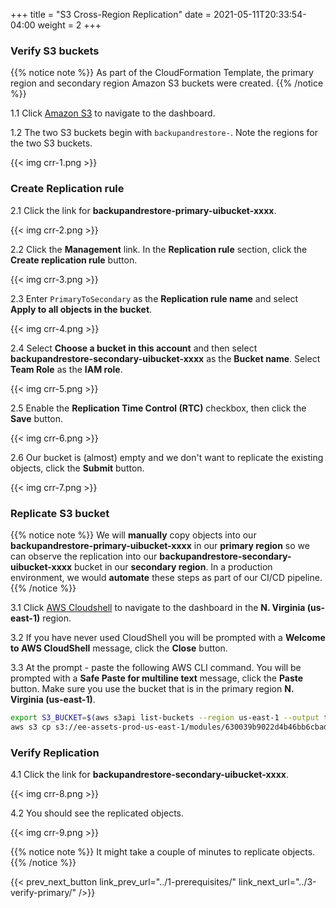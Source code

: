 +++
title = "S3 Cross-Region Replication"
date =  2021-05-11T20:33:54-04:00
weight = 2
+++

### Verify S3 buckets

{{% notice note %}}
As part of the CloudFormation Template, the primary region and secondary region Amazon S3 buckets were created.
{{% /notice %}}

1.1 Click [Amazon S3](https://s3.console.aws.amazon.com/s3/home) to navigate to the dashboard. 

1.2 The two S3 buckets begin with `backupandrestore-`. Note the regions for the two S3 buckets.

{{< img crr-1.png >}}

### Create Replication rule

2.1 Click the link for **backupandrestore-primary-uibucket-xxxx**.

{{< img crr-2.png >}}

2.2 Click the **Management** link. In the **Replication rule** section, click the **Create replication rule** button.

{{< img crr-3.png >}}

2.3 Enter `PrimaryToSecondary` as the **Replication rule name** and select **Apply to all objects in the bucket**.

{{< img crr-4.png >}}

2.4 Select **Choose a bucket in this account** and then select **backupandrestore-secondary-uibucket-xxxx** as the **Bucket name**. Select **Team Role** as the **IAM role**.

{{< img crr-5.png >}}

2.5 Enable the **Replication Time Control (RTC)** checkbox, then click the **Save** button.

{{< img crr-6.png >}}

2.6 Our bucket is (almost) empty and we don't want to replicate the existing objects, click the **Submit** button.

{{< img crr-7.png >}}

### Replicate S3 bucket

{{% notice note %}}
We will **manually** copy objects into our **backupandrestore-primary-uibucket-xxxx** in our **primary region** so we can observe the replication into our **backupandrestore-secondary-uibucket-xxxx** bucket in our **secondary region**.
In a production environment, we would **automate** these steps as part of our CI/CD pipeline.
{{% /notice %}}

3.1 Click [AWS Cloudshell](https://us-east-1.console.aws.amazon.com/cloudshell/home?region=us-east-1) to navigate to the dashboard in the **N. Virginia (us-east-1)** region.

3.2 If you have never used CloudShell you will be prompted with a **Welcome to AWS CloudShell** message, click the **Close** button.

3.3 At the prompt - paste the following AWS CLI command. You will be prompted with a **Safe Paste for multiline text** message, click the **Paste** button. Make sure you use the bucket that is in the primary region **N. Virginia (us-east-1)**.

```sh
export S3_BUCKET=$(aws s3api list-buckets --region us-east-1 --output text --query 'Buckets[?starts_with(Name, `backupandrestore-primary-uibucket`) == `true`]'.Name)
aws s3 cp s3://ee-assets-prod-us-east-1/modules/630039b9022d4b46bb6cbad2e3899733/v1/UniShopUI/ s3://$S3_BUCKET/ --exclude "config.json" --recursive --grants read=uri=http://acs.amazonaws.com/groups/global/AllUsers    
```

### Verify Replication

4.1 Click the link for **backupandrestore-secondary-uibucket-xxxx**.

{{< img crr-8.png >}}

4.2 You should see the replicated objects.

{{< img crr-9.png >}}

{{% notice note %}}
It might take a couple of minutes to replicate objects.
{{% /notice %}}

{{< prev_next_button link_prev_url="../1-prerequisites/" link_next_url="../3-verify-primary/" />}}